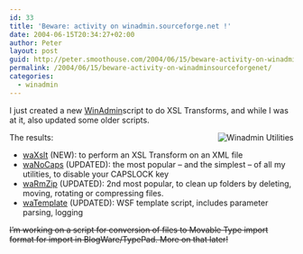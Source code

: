 ```yaml
---
id: 33
title: 'Beware: activity on winadmin.sourceforge.net !'
date: 2004-06-15T20:34:27+02:00
author: Peter
layout: post
guid: http://peter.smoothouse.com/2004/06/15/beware-activity-on-winadminsourceforgenet/
permalink: /2004/06/15/beware-activity-on-winadminsourceforgenet/
categories:
  - winadmin
---
```

I just created a new [WinAdmin](http://winadmin.forret.com)script to do XSL Transforms, and while I was at it, also updated some older scripts. 

The results:<img style="float: right" src="http://www.forret.com/forret/forret_pc_bg.gif" alt="Winadmin Utilities" />

  * [waXslt](http://winadmin.forret.com/scripts/waxslt/) (NEW): to perform an XSL Transform on an XML file
  * [waNoCaps](http://winadmin.forret.com/registry/wanocaps/) (UPDATED): the most popular &#8211; and the simplest &#8211; of all my utilities, to disable your CAPSLOCK key
  * [waRmZip](http://winadmin.forret.com/scripts/warmzip/) (UPDATED): 2nd most popular, to clean up folders by deleting, moving, rotating or compressing files.
  * [waTemplate](http://winadmin.forret.com/templates/wsf-template/) (UPDATED): WSF template script, includes parameter parsing, logging

<del datetime="2006-09-06T14:21:51+00:00">I&#8217;m working on a script for conversion of files to Movable Type import format for import in BlogWare/TypePad. More on that later!</del>